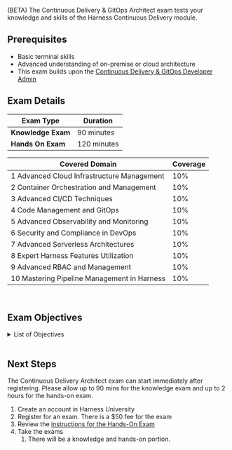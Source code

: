 (BETA) The Continuous Delivery & GitOps Architect exam tests your knowledge and skills of the Harness Continuous Delivery module.  

## Prerequisites

- Basic terminal skills
- Advanced understanding of on-premise or cloud architecture
- This exam builds upon the [Continuous Delivery & GitOps Developer Admin](/certifications/continuous-delivery?lvl=administrator)

## Exam Details
| Exam Type                               | Duration         |
| ----------------------------------- | --------------- |
| **Knowledge Exam** | 90 minutes |
| **Hands On Exam** | 120 minutes |

| **Covered Domain**                         | **Coverage** |
|-------------------------------------------------|----------------|
| 1 Advanced Cloud Infrastructure Management      | 10%            |
| 2 Container Orchestration and Management        | 10%            |
| 3 Advanced CI/CD Techniques                      | 10%            |
| 4 Code Management and GitOps                     | 10%            |
| 5 Advanced Observability and Monitoring          | 10%            |
| 6 Security and Compliance in DevOps              | 10%            |
| 7 Advanced Serverless Architectures              | 10%            |
| 8 Expert Harness Features Utilization            | 10%            |
| 9 Advanced RBAC and Management                   | 10%            |
| 10 Mastering Pipeline Management in Harness      | 10%            |



<br />

## Exam Objectives

<details>
<summary>List of Objectives</summary>

The following is a detailed list of exam objectives:

| #   | Objective |
|-----|-----------|
| 1 | **Advanced Cloud Infrastructure Management** |
| 1.1 | Demonstrate advanced skills in navigating cloud service providers, their offerings, and developing robust and scalable cloud architectures |
| 1.2 | Apply deep knowledge of Linux, its utilities and scripting for automation and management of complex cloud environments |
| 1.3 | Design, implement, and manage sophisticated Infrastructure as Code (IaC) systems for comprehensive control of cloud resources |
| 2 | **Container Orchestration and Management** |
| 2.1 | Develop advanced containerized solutions, focusing on optimizing images, security, and isolation techniques |
| 2.2 | Architect, deploy, and manage complex, large-scale containerized applications using Kubernetes and other orchestration tools |
| 2.3 | Demonstrate the ability to troubleshoot complex scenarios in container orchestration environments |
| 3 | **Advanced CI/CD Techniques** |
| 3.1 | Engineer sophisticated Continuous Delivery flows, including advanced testing strategies including Chaos Engineering |
| 3.2 | Design and implement comprehensive Continuous Delivery solutions, focusing on deployment strategies, pipeline optimization, and rollback procedures |
| 3.3 | Architect and deploy complex, scalable, and robust pipelines using Harness, including advanced features and integrations |
| 4 | **Code Management and GitOps** |
| 4.1 | Manage complex Version Control Systems (VCS), focusing on branching strategies, code review processes, and automation techniques |
| 4.2 | Implement advanced GitOps strategies within a Harness context, including automated synchronization, error handling, and rollback procedures |
| 4.3 | Demonstrate proficiency in scripting languages to automate complex tasks, manage configurations, and improve CI/CD pipeline efficiency | 
| 5 | **Advanced Observability and Monitoring** |
| 5.1 | Implement sophisticated observability solutions into CI/CD pipelines, including advanced logging, tracing, and performance monitoring techniques |
| 5.2 | Utilize Harness's advanced notification and alerting mechanisms to facilitate complex monitoring needs |
| 5.3 | Demonstrate ability to analyze monitoring data and develop strategies for system optimization |
| 6 | **Security and Compliance in DevOps** |
| 6.1 | Implement advanced secure secrets management techniques in CI/CD pipelines, focusing on encryption, rotation, and vaulting strategies |
| 6.2 | Architect and enforce advanced network security protocols and strategies in a cloud environment |
| 6.3 | Apply Harness governance features to enforce advanced compliance requirements in a DevOps context |
| 7 | **Advanced Serverless Architectures** |
| 7.1 | Design, deploy, and manage complex serverless architectures, focusing on performance, scalability, and cost optimizations |
| 7.2 | Implement advanced serverless patterns within a CI/CD context and in a Harness environment |
| 7.3 | Troubleshoot complex issues within serverless architectures|
| 8 | **Expert Harness Features Utilization** |
| 8.1 | Implement Harness Delegate in complex network environments, focusing on resilience, security, and performance |
| 8.2 | Use advanced Harness features such as triggers, utility pipelines, variables, and expressions for complex workflow management |
| 8.3 | Leverage Harness's connector architecture, Resource Development with Harness API, and Harness AIDA for advanced CI/CD solutions |
| 9 | **Advanced Role-Based Access Control (RBAC) and Management** |
| 9.1 | Design and enforce advanced RBAC policies in securing a CI/CD pipeline within Harness |
| 9.2 | Develop and implement complex user and permission management strategies within the Harness platform |
| 9.3 | Troubleshoot complex permission issues and demonstrate advanced understanding of access control principles |
| 10 | **Mastering Complex Pipeline Management in Harness** |
| 10.1 | Architect and manage sophisticated, large-scale deployment pipelines in Harness, focusing on best practices, performance, and reliability |
| 10.2 | Implement advanced deployment strategies, including canary deployments, blue-green deployments, and A/B testing within Harness |
| 10.3 | Utilize Harness's pipeline governance capabilities to enforce complex compliance rules and best practices within a large organization |


  
</details>

<br />

## Next Steps

The Continuous Delivery Architect exam can start immediately after registering. Please allow up to 90 mins for the knowledge exam and up to 2 hours for the hands-on exam.

1. Create an account in Harness University
2. Register for an exam. There is a $50 fee for the exam
3. Review the [instructions for the Hands-On Exam](/certifications/instructions)
4. Take the exams
    1. There will be a knowledge and hands-on portion.	
